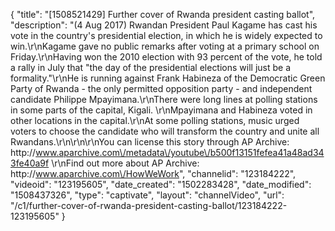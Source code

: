 {
    "title": "[1508521429] Further cover of Rwanda president casting ballot",
    "description": "(4 Aug 2017) Rwandan President Paul Kagame has cast his vote in the country's presidential election, in which he is widely expected to win.\r\nKagame gave no public remarks after voting at a primary school on Friday.\r\nHaving won the 2010 election with 93 percent of the vote, he told a rally in July that \"the day of the presidential elections will just be a formality.\"\r\nHe is running against Frank Habineza of the Democratic Green Party of Rwanda - the only permitted opposition party - and independent candidate Philippe Mpayimana.\r\nThere were long lines at polling stations in some parts of the capital, Kigali. \r\nMpayimana and Habineza voted in other locations in the capital.\r\nAt some polling stations, music urged voters to choose the candidate who will transform the country and unite all Rwandans.\r\n\r\n\r\nYou can license this story through AP Archive: http:\/\/www.aparchive.com\/metadata\/youtube\/b500f13151fefea41a48ad343fe40a9f \r\nFind out more about AP Archive: http:\/\/www.aparchive.com\/HowWeWork",
    "channelid": "123184222",
    "videoid": "123195605",
    "date_created": "1502283428",
    "date_modified": "1508437326",
    "type": "captivate",
    "layout": "channelVideo",
    "url": "\/c1\/further-cover-of-rwanda-president-casting-ballot\/123184222-123195605"
}